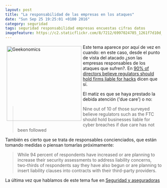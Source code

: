 ```yaml
---
layout: post
title: "La responsabilidad de las empresas en los ataques"
date: "Sun Sep 25 19:25:01 +0100 2016"
category: seguridad
tags: seguridad responsabilidad empresas encuestas cifras datos
imagefeature: https://c2.staticflickr.com/8/7212/6997024785_1261f7d10d_m.jpg
---
```




<a href="https://www.flickr.com/photos/fernand0/6997024785" title="Geekonomics"><img src="https://c2.staticflickr.com/8/7212/6997024785_1261f7d10d_m.jpg" width="240" alt="Geekonomics" style="float:left; margin:5px" /></a>
Este tema aparece por aquí de vez en cuando: en este caso, desde el punto de vista del atacado ¿son las empresas responsables de los ataques que sufren?. En [90% of directors believe regulators should hold firms liable for hacks](https://www.helpnetsecurity.com/2015/11/05/90-of-directors-believe-regulators-should-hold-firms-liable-for-hacks/) dicen que sí. 

El matiz es que se haya prestado la debida atención ('due care') o no:

> Nine out of 10 of those surveyed believe regulators such as the FTC should hold businesses liable for cyber breaches if due care has not been followed

También es cierto que se trata de responsables concienciados, que están tomando medidas o piensan tomarlas próximamente:

> While 94 percent of respondents have increased or are planning to increase their security assessments to address liability concerns, two-thirds of respondents say they have also begun or are planning to insert liability clauses into contracts with their third-party providers.

La última vez que hablamos de este tema fue en [Seguridad y aseguradoras](http://fernand0.github.io/Seguridad-Y-Aseguradoras/)
